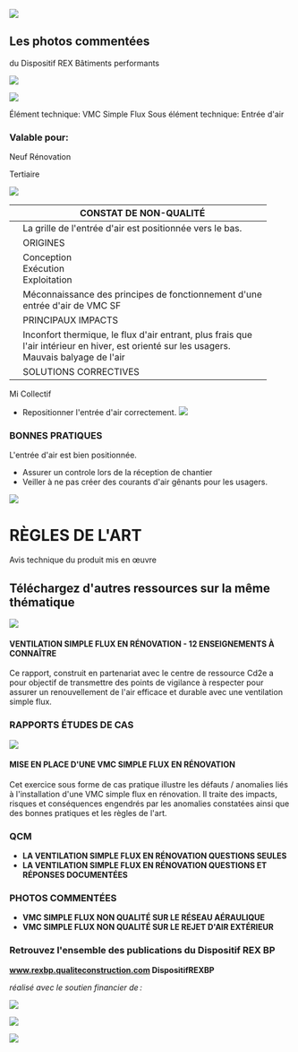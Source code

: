 ![](<images/Entrée d'air correctement positionnée/_page_0_Picture_0.jpeg>)

## Les photos commentées

du Dispositif REX Bâtiments performants

![](<images/Entrée d'air correctement positionnée/_page_0_Picture_3.jpeg>)

![](<images/Entrée d'air correctement positionnée/_page_0_Picture_4.jpeg>)

Élément technique: VMC Simple Flux Sous élément technique: Entrée d'air

### Valable pour:

 Neuf Rénovation

Tertiaire

![](<images/Entrée d'air correctement positionnée/_page_0_Picture_9.jpeg>)

|  | CONSTAT DE NON-QUALITÉ                                                                                                                           |
|--|--------------------------------------------------------------------------------------------------------------------------------------------------|
|  | La grille de l'entrée d'air est positionnée vers le bas.                                                                                         |
|  | ORIGINES                                                                                                                                         |
|  | Conception<br>Exécution<br>Exploitation                                                                                                          |
|  | Méconnaissance des principes de fonctionnement d'une<br>entrée d'air de VMC SF                                                                   |
|  | PRINCIPAUX IMPACTS                                                                                                                               |
|  | Inconfort thermique, le flux d'air entrant, plus frais que<br>l'air intérieur en hiver, est orienté sur les usagers.<br>Mauvais balyage de l'air |
|  | SOLUTIONS CORRECTIVES                                                                                                                            |

 Mi Collectif

- Repositionner l'entrée d'air correctement.
![](<images/Entrée d'air correctement positionnée/_page_0_Picture_12.jpeg>)

### BONNES PRATIQUES

L'entrée d'air est bien positionnée.

- Assurer un controle lors de la réception de chantier
- Veiller à ne pas créer des courants d'air gênants pour les usagers.

![](<images/Entrée d'air correctement positionnée/_page_0_Picture_17.jpeg>)

# RÈGLES DE L'ART

Avis technique du produit mis en œuvre

## Téléchargez d'autres ressources sur la même thématique

![](<images/Entrée d'air correctement positionnée/_page_1_Picture_4.jpeg>)

#### **VENTILATION SIMPLE FLUX EN RÉNOVATION - 12 ENSEIGNEMENTS À CONNAÎTRE**

Ce rapport, construit en partenariat avec le centre de ressource Cd2e a pour objectif de transmettre des points de vigilance à respecter pour assurer un renouvellement de l'air efficace et durable avec une ventilation simple flux.

### RAPPORTS ÉTUDES DE CAS

![](<images/Entrée d'air correctement positionnée/_page_1_Picture_8.jpeg>)

#### **MISE EN PLACE D'UNE VMC SIMPLE FLUX EN RÉNOVATION**

Cet exercice sous forme de cas pratique illustre les défauts / anomalies liés à l'installation d'une VMC simple flux en rénovation. Il traite des impacts, risques et conséquences engendrés par les anomalies constatées ainsi que des bonnes pratiques et les règles de l'art.

### QCM

- **LA VENTILATION SIMPLE FLUX EN RÉNOVATION QUESTIONS SEULES**
- **LA VENTILATION SIMPLE FLUX EN RÉNOVATION QUESTIONS ET RÉPONSES DOCUMENTÉES**

### PHOTOS COMMENTÉES

- **VMC SIMPLE FLUX NON QUALITÉ SUR LE RÉSEAU AÉRAULIQUE**
- **VMC SIMPLE FLUX NON QUALITÉ SUR LE REJET D'AIR EXTÉRIEUR**

### Retrouvez l'ensemble des publications du Dispositif REX BP

**www.rexbp.qualiteconstruction.com DispositifREXBP**

*réalisé avec le soutien financier de :*

![](<images/Entrée d'air correctement positionnée/_page_1_Picture_21.jpeg>)

![](<images/Entrée d'air correctement positionnée/_page_1_Picture_22.jpeg>)

![](<images/Entrée d'air correctement positionnée/_page_1_Picture_23.jpeg>)